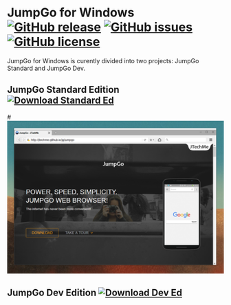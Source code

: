# JumpGo for Windows [![GitHub release](https://img.shields.io/github/release/JTechMe/JumpGo-for-Windows.svg?style=flat-square)](https://github.com/JTechMe/JumpGo-for-Windows/releases) [![GitHub issues](https://img.shields.io/github/issues/JTechMe/JumpGo-for-Windows.svg?style=flat-square)](https://github.com/JTechMe/JumpGo-for-Windows/issues) [![GitHub license](https://img.shields.io/badge/license-MPLv2-orange.svg?style=flat-square)](https://raw.githubusercontent.com/JTechMe/JumpGo-for-Windows/master/LICENSE.txt)
JumpGo for Windows is curently divided into two projects: JumpGo Standard and JumpGo Dev.

## JumpGo Standard Edition [![Download Standard Ed](https://img.shields.io/badge/download-standard-64BDF1.svg?style=flat-square)](https://github.com/JTechMe/JumpGo-for-Windows/releases/download/v4.4/JGSetup.msi)

#![](jgs_scr001.png)

## JumpGo Dev Edition [![Download Dev Ed](https://img.shields.io/badge/download-dev-64BDF1.svg?style=flat-square)](https://github.com/JTechMe/JumpGo-for-Windows/releases/download/v4.4/JGSetupDev.msi)

